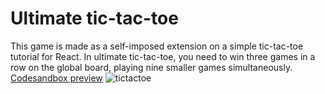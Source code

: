 # Ultimate tic-tac-toe
This game is made as a self-imposed extension on a simple tic-tac-toe tutorial for React.
In ultimate tic-tac-toe, you need to win three games in a row on the global board, playing nine smaller games simultaneously.
[Codesandbox preview](https://codesandbox.io/s/react-tic-tac-toe-ultimate-psx75p)
![tictactoe](https://github.com/PhilAldridge/REACT-Ultimate-tic-tac-toe/assets/105776682/7ae3528d-eda2-415b-8f54-de58557bdcca)
